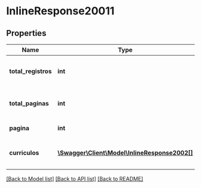 # InlineResponse20011

## Properties
Name | Type | Description | Notes
------------ | ------------- | ------------- | -------------
**total_registros** | **int** | Total de candidatos inscritos na vaga. | [optional] 
**total_paginas** | **int** | Total de páginas geradas na busca. | [optional] 
**pagina** | **int** | Página atual. | [optional] 
**curriculos** | [**\Swagger\Client\Model\InlineResponse2002[]**](InlineResponse2002.md) | Lista de currículos na página atual. | [optional] 

[[Back to Model list]](../README.md#documentation-for-models) [[Back to API list]](../README.md#documentation-for-api-endpoints) [[Back to README]](../README.md)


